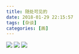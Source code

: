 ```yaml
---
title: 随处可见的
date: 2018-01-29 22:15:57
tags: [杂谈]
categories: [画]
---
```

<a data-fancybox="gallery" href="P031_1.jpg"><img src="P031_1.jpg"></a>
<a data-fancybox="gallery" href="P031_3.jpg"><img src="P031_3.jpg"></a>
<a data-fancybox="gallery" href="P031_2.jpg"><img src="P031_2.jpg"></a>
